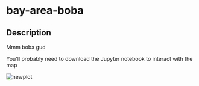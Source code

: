# bay-area-boba

## Description

Mmm boba gud

You'll probably need to download the Jupyter notebook to interact with the map

![newplot](https://user-images.githubusercontent.com/97273107/209461087-334ed980-6b01-4614-8322-f69c50a197cb.png)

